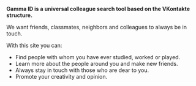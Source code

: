 **Gamma ID is a universal colleague search tool based on the VKontakte structure.**

We want friends, classmates, neighbors and colleagues to always be in touch.

With this site you can:

* Find people with whom you have ever studied, worked or played.
* Learn more about the people around you and make new friends.
* Always stay in touch with those who are dear to you.
* Promote your creativity and opinion.
